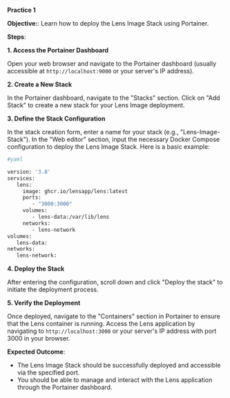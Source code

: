 
**Practice 1**

**Objective:**: Learn how to deploy the Lens Image Stack using Portainer.

**Steps**:

**1. Access the Portainer Dashboard**

Open your web browser and navigate to the Portainer dashboard (usually accessible at `http://localhost:9000` or your server's IP address).

**2. Create a New Stack**

 In the Portainer dashboard, navigate to the "Stacks" section.
 Click on "Add Stack" to create a new stack for your Lens Image deployment.

**3. Define the Stack Configuration**

 In the stack creation form, enter a name for your stack (e.g., "Lens-Image-Stack").
In the "Web editor" section, input the necessary Docker Compose configuration to deploy the Lens Image Stack. Here is a basic example:
```bash  
#yaml

version: '3.8' 
services: 
   lens: 
     image: ghcr.io/lensapp/lens:latest
     ports:
        - "3000:3000" 
     volumes:
        - lens-data:/var/lib/lens
     networks: 
        - lens-network 
volumes: 
   lens-data:
networks: 
   lens-network:
```
 
**4. Deploy the Stack**

After entering the configuration, scroll down and click "Deploy the stack" to initiate the deployment process.

**5. Verify the Deployment**

 Once deployed, navigate to the "Containers" section in Portainer to ensure that the Lens container is running.
Access the Lens application by navigating to `http://localhost:3000` or your server's IP address with port 3000 in your browser.

**Expected Outcome**:  
-   The Lens Image Stack should be successfully deployed and accessible via the specified port.
-   You should be able to manage and interact with the Lens application through the Portainer dashboard.


<!--stackedit_data:
eyJoaXN0b3J5IjpbLTEyOTQ4NTM5MjIsMjAzNTAwOTUyMCw0OT
c4MTg4MTBdfQ==
-->